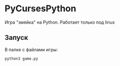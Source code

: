 # PyCursesPython
Игра "змейка" на Python. Работает только под linux

## Запуск
В папке с файлами игры:
    
    python3 game.py
